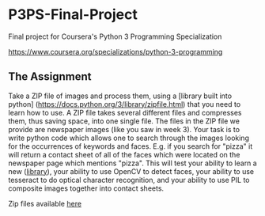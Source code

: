 # P3PS-Final-Project
Final project for Coursera's Python 3 Programming Specialization

https://www.coursera.org/specializations/python-3-programming

## The Assignment ##

Take a ZIP file of images and process them, using a [library built into python] (https://docs.python.org/3/library/zipfile.html) that you need to learn how to use. A ZIP file takes several different files and compresses them, thus saving space, into one single file. The files in the ZIP file we provide are newspaper images (like you saw in week 3). Your task is to write python code which allows one to search through the images looking for the occurrences of keywords and faces. E.g. if you search for "pizza" it will return a contact sheet of all of the faces which were located on the newspaper page which mentions "pizza". This will test your ability to learn a new ([library](https://docs.python.org/3/library/zipfile.html)), your ability to use OpenCV to detect faces, your ability to use tesseract to do optical character recognition, and your ability to use PIL to composite images together into contact sheets.

Zip files available [here](https://www.dropbox.com/sh/5jsj7a2d3jx6sam/AAAAhAXcJ-0euHslUmMYCKZma?dl=0)
